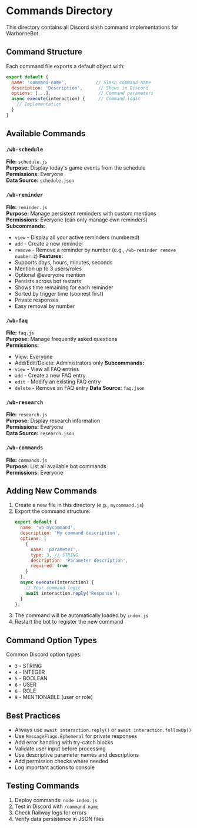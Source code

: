 # Commands Directory

This directory contains all Discord slash command implementations for WarborneBot.

## Command Structure

Each command file exports a default object with:

```javascript
export default {
  name: 'command-name',           // Slash command name
  description: 'Description',      // Shows in Discord
  options: [...],                  // Command parameters
  async execute(interaction) {     // Command logic
    // Implementation
  }
}
```

## Available Commands

### `/wb-schedule`
**File:** `schedule.js`  
**Purpose:** Display today's game events from the schedule  
**Permissions:** Everyone  
**Data Source:** `schedule.json`

### `/wb-reminder`
**File:** `reminder.js`  
**Purpose:** Manage persistent reminders with custom mentions  
**Permissions:** Everyone (can only manage own reminders)  
**Subcommands:**
- `view` - Display all your active reminders (numbered)
- `add` - Create a new reminder
- `remove` - Remove a reminder by number (e.g., `/wb-reminder remove number:2`)
**Features:**
- Supports days, hours, minutes, seconds
- Mention up to 3 users/roles
- Optional @everyone mention
- Persists across bot restarts
- Shows time remaining for each reminder
- Sorted by trigger time (soonest first)
- Private responses
- Easy removal by number

### `/wb-faq`
**File:** `faq.js`  
**Purpose:** Manage frequently asked questions  
**Permissions:** 
- View: Everyone
- Add/Edit/Delete: Administrators only
**Subcommands:**
- `view` - View all FAQ entries
- `add` - Create a new FAQ entry
- `edit` - Modify an existing FAQ entry
- `delete` - Remove an FAQ entry
**Data Source:** `faq.json`

### `/wb-research`
**File:** `research.js`  
**Purpose:** Display research information  
**Permissions:** Everyone  
**Data Source:** `research.json`

### `/wb-commands`
**File:** `commands.js`  
**Purpose:** List all available bot commands  
**Permissions:** Everyone

## Adding New Commands

1. Create a new file in this directory (e.g., `mycommand.js`)
2. Export the command structure:
   ```javascript
   export default {
     name: 'wb-mycommand',
     description: 'My command description',
     options: [
       {
         name: 'parameter',
         type: 3, // STRING
         description: 'Parameter description',
         required: true
       }
     ],
     async execute(interaction) {
       // Your command logic
       await interaction.reply('Response');
     }
   };
   ```
3. The command will be automatically loaded by `index.js`
4. Restart the bot to register the new command

## Command Option Types

Common Discord option types:

- `3` - STRING
- `4` - INTEGER
- `5` - BOOLEAN
- `6` - USER
- `8` - ROLE
- `9` - MENTIONABLE (user or role)

## Best Practices

- Always use `await interaction.reply()` or `await interaction.followUp()`
- Use `MessageFlags.Ephemeral` for private responses
- Add error handling with try-catch blocks
- Validate user input before processing
- Use descriptive parameter names and descriptions
- Add permission checks where needed
- Log important actions to console

## Testing Commands

1. Deploy commands: `node index.js`
2. Test in Discord with `/command-name`
3. Check Railway logs for errors
4. Verify data persistence in JSON files
